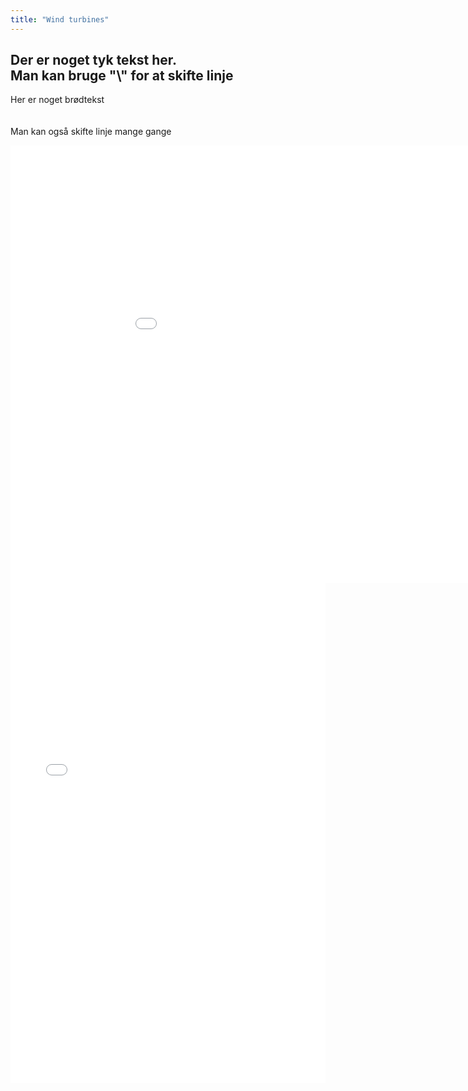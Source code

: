 ```yaml
---
title: "Wind turbines"
---
```

Der er noget tyk tekst her. \
Man kan bruge "\\" for at skifte linje
---
Her er noget brødtekst\
\
\
Man kan også skifte linje mange gange

<iframe src="/SocialData/html/map1.html"
	sandbox="allow-same-origin allow-scripts"
	width="1000"
	height="700"
	scrolling="no"
	seamless="seamless"
	frameborder="0">
</iframe>

<iframe src="/SocialData/html/scatterplot1.html"
	sandbox="allow-same-origin allow-scripts"
	style="width:100%"
	height="800"
	scrolling="no"
	seamless="seamless"
	frameborder="0">
</iframe>
